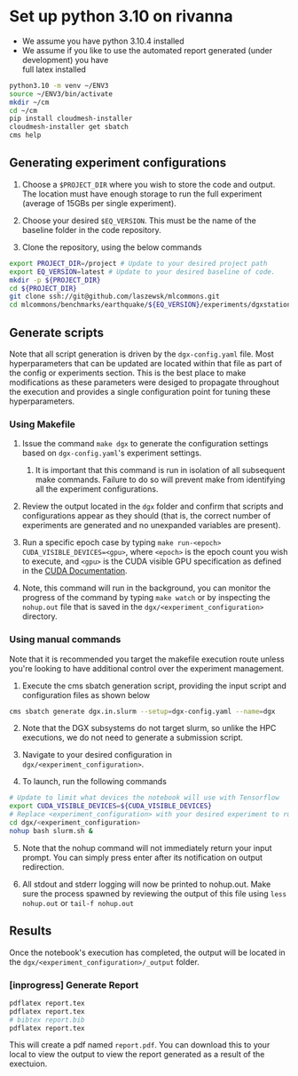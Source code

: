 # Set up python 3.10 on rivanna

* We assume you have python 3.10.4 installed 
* We assume if you like to use the automated report generated (under development) you have  
  full latex installed

  
```bash
python3.10 -m venv ~/ENV3
source ~/ENV3/bin/activate
mkdir ~/cm
cd ~/cm
pip install cloudmesh-installer
cloudmesh-installer get sbatch
cms help
```

## Generating experiment configurations

1. Choose a `$PROJECT_DIR` where you wish to store the code and output.  The location must have enough storage to run the full experiment (average of 15GBs per single experiment).

2. Choose your desired `$EQ_VERSION`.  This must be the name of the baseline folder in the code repository.

3. Clone the repository, using the below commands


```bash
export PROJECT_DIR=/project # Update to your desired project path
export EQ_VERSION=latest # Update to your desired baseline of code.
mkdir -p ${PROJECT_DIR}
cd ${PROJECT_DIR}
git clone ssh://git@github.com/laszewsk/mlcommons.git 
cd mlcommons/benchmarks/earthquake/${EQ_VERSION}/experiments/dgxstation
```

## Generate scripts

Note that all script generation is driven by the `dgx-config.yaml` file.
Most hyperparameters that can be updated are located within that file as part of the config or experiments section.
This is the best place to make modifications as these parameters were desiged to propagate throughout the execution and provides a single configuration point for tuning these hyperparameters.

### Using Makefile

1. Issue the command `make dgx` to generate the configuration settings based on `dgx-config.yaml`'s experiment settings.

   1. It is important that this command is run in isolation of all subsequent make commands.  Failure to do so will prevent make from identifying all the experiment configurations.

2. Review the output located in the `dgx` folder and confirm that scripts and configurations appear as they should (that is, the correct number of experiments are generated and no unexpanded variables are present).

3. Run a specific epoch case by typing `make run-<epoch> CUDA_VISIBLE_DEVICES=<gpu>`, where `<epoch>` is the epoch count you wish to execute, and `<gpu>` is the CUDA visible GPU specification as defined in the [CUDA Documentation](https://docs.nvidia.com/cuda/cuda-c-programming-guide/index.html#env-vars).

4. Note, this command will run in the background, you can monitor the progress of the command by typing `make watch` or by inspecting the `nohup.out` file that is saved in the `dgx/<experiment_configuration>` directory.


### Using manual commands

Note that it is recommended you target the makefile execution route unless you're looking to have additional control over the experiment management.

1.  Execute the cms sbatch generation script, providing the input script and configuration files as shown below

```bash
cms sbatch generate dgx.in.slurm --setup=dgx-config.yaml --name=dgx
```

2. Note that the DGX subsystems do not target slurm, so unlike the HPC executions, we do not need to generate a submission script.

3. Navigate to your desired configuration in `dgx/<experiment_configuration>`.

4. To launch, run the following commands

```bash
# Update to limit what devices the notebook will use with Tensorflow
export CUDA_VISIBLE_DEVICES=${CUDA_VISIBLE_DEVICES}
# Replace <experiment_configuration> with your desired experiment to run
cd dgx/<experiment_configuration>
nohup bash slurm.sh &
```

5. Note that the nohup command will not immediately return your input prompt.  You can simply press enter after its notification on output redirection.

6. All stdout and stderr logging will now be printed to nohup.out.  Make sure the process spawned by reviewing the output of this file using `less nohup.out` or `tail-f nohup.out`


## Results

Once the notebook's execution has completed, the output will be located in the `dgx/<experiment_configuration>/_output` folder. 



### [inprogress] Generate Report

```bash
pdflatex report.tex
pdflatex report.tex
# bibtex report.bib
pdflatex report.tex
```

This will create a pdf named `report.pdf`.  You can download this to
your local to view the output to view the report generated as a result
of the exectuion.
